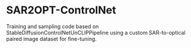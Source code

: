 # SAR2OPT-ControlNet
Training and sampling code based on StableDiffusionControlNetUnCLIPPipeline using a custom SAR-to-optical paired image dataset for fine-tuning.
